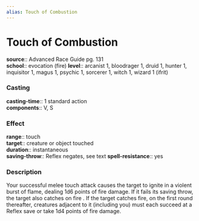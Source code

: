 ```yaml
---
alias: Touch of Combustion
---
```


# Touch of Combustion 

**source**:: Advanced Race Guide pg. 131  
**school**:: evocation (fire)
**level**:: arcanist 1, bloodrager 1, druid 1, hunter 1, inquisitor 1, magus 1, psychic 1, sorcerer 1, witch 1, wizard 1 (ifrit)

### Casting 

**casting-time**:: 1 standard action  
**components**:: V, S

### Effect 

**range**:: touch  
**target**:: creature or object touched  
**duration**:: instantaneous  
**saving-throw**:: Reflex negates, see text
**spell-resistance**:: yes

### Description 

Your successful melee touch attack causes the target to ignite in a violent burst of flame, dealing 1d6 points of fire damage. If it fails its saving throw, the target also catches on fire . If the target catches fire, on the first round thereafter, creatures adjacent to it (including you) must each succeed at a Reflex save or take 1d4 points of fire damage.
